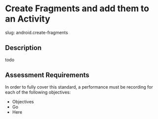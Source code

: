
# Create Fragments and add them to an Activity

slug: android.create-fragments

## Description
todo

## Assessment Requirements
In order to fully cover this standard, a performance must be recording for each of the following objectives:

- Objectives
- Go
- Here
